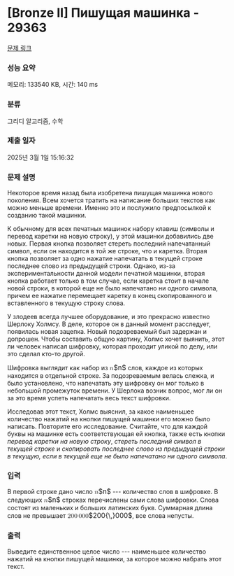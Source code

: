 # [Bronze II] Пишущая машинка - 29363 

[문제 링크](https://www.acmicpc.net/problem/29363) 

### 성능 요약

메모리: 133540 KB, 시간: 140 ms

### 분류

그리디 알고리즘, 수학

### 제출 일자

2025년 3월 1일 15:16:32

### 문제 설명

<p>Некоторое время назад была изобретена пишущая машинка нового поколения. Всем хочется тратить на написание больших текстов как можно меньше времени. Именно это и послужило предпосылкой к созданию такой машинки. </p>

<p>К обычному для всех печатных машинок набору клавиш (символы и перевод каретки на новую строку), у этой машинки добавились две новых. Первая кнопка позволяет стереть последний напечатанный символ, если он находится в той же строке, что и каретка. Вторая кнопка позволяет за одно нажатие напечатать в текущей строке последнее слово из предыдущей строки. Однако, из-за экспериментальности данной модели печатной машинки, вторая кнопка работает только в том случае, если каретка стоит в начале новой строки, в которой еще не было напечатано ни одного символа, причем ее нажатие перемещает каретку в конец скопированного и вставленного в текущую строку слова.</p>

<p>У злодеев всегда лучшее оборудование, и это прекрасно известно Шерлоку Холмсу. В деле, которое он в данный момент расследует, появилась новая зацепка. Новый подозреваемый был задержан и допрошен. Чтобы составить общую картину, Холмс хочет выянить, этот ли человек написал шифровку, которая проходит уликой по делу, или это сделал кто-то другой. </p>

<p>Шифровка выглядит как набор из <mjx-container class="MathJax" jax="CHTML" style="font-size: 109%; position: relative;"><mjx-math class="MJX-TEX" aria-hidden="true"><mjx-mi class="mjx-i"><mjx-c class="mjx-c1D45B TEX-I"></mjx-c></mjx-mi></mjx-math><mjx-assistive-mml unselectable="on" display="inline"><math xmlns="http://www.w3.org/1998/Math/MathML"><mi>n</mi></math></mjx-assistive-mml><span aria-hidden="true" class="no-mathjax mjx-copytext">$n$</span></mjx-container> слов, каждое из которых находится в отдельной строке. За подозреваемым велась слежка, и было установлено, что напечатать эту шифровку он мог только в небольшой промежуток времени. У Шерлока возник вопрос, мог ли он за это время успеть напечатать весь текст шифровки.</p>

<p>Исследовав этот текст, Холмс выяснил, за какое наименьшее количество нажатий на кнопки пишущей машинки его можно было написать. Повторите его исследование. Считайте, что для каждой буквы на машинке есть соответствующая ей кнопка, также есть кнопки <em>перевод каретки на новую строку</em>, <em>стереть последний символ в текущей строке</em> и <em>скопировать последнее слово из предыдущей строки в текущую, если в текущей еще не было напечатано ни одного символа</em>.</p>

### 입력 

 <p>В первой строке дано число <mjx-container class="MathJax" jax="CHTML" style="font-size: 109%; position: relative;"><mjx-math class="MJX-TEX" aria-hidden="true"><mjx-mi class="mjx-i"><mjx-c class="mjx-c1D45B TEX-I"></mjx-c></mjx-mi></mjx-math><mjx-assistive-mml unselectable="on" display="inline"><math xmlns="http://www.w3.org/1998/Math/MathML"><mi>n</mi></math></mjx-assistive-mml><span aria-hidden="true" class="no-mathjax mjx-copytext">$n$</span></mjx-container> --- количество слов в шифровке. В следующих <mjx-container class="MathJax" jax="CHTML" style="font-size: 109%; position: relative;"><mjx-math class="MJX-TEX" aria-hidden="true"><mjx-mi class="mjx-i"><mjx-c class="mjx-c1D45B TEX-I"></mjx-c></mjx-mi></mjx-math><mjx-assistive-mml unselectable="on" display="inline"><math xmlns="http://www.w3.org/1998/Math/MathML"><mi>n</mi></math></mjx-assistive-mml><span aria-hidden="true" class="no-mathjax mjx-copytext">$n$</span></mjx-container> строках перечислены сами слова шифровки. Слова состоят из маленьких и больших латинских букв. Суммарная длина слов не превышает <mjx-container class="MathJax" jax="CHTML" style="font-size: 109%; position: relative;"><mjx-math class="MJX-TEX" aria-hidden="true"><mjx-mn class="mjx-n"><mjx-c class="mjx-c32"></mjx-c><mjx-c class="mjx-c30"></mjx-c><mjx-c class="mjx-c30"></mjx-c></mjx-mn><mjx-texatom texclass="ORD"><mjx-mstyle><mjx-mspace style="width: 0.167em;"></mjx-mspace></mjx-mstyle></mjx-texatom><mjx-mn class="mjx-n"><mjx-c class="mjx-c30"></mjx-c><mjx-c class="mjx-c30"></mjx-c><mjx-c class="mjx-c30"></mjx-c></mjx-mn></mjx-math><mjx-assistive-mml unselectable="on" display="inline"><math xmlns="http://www.w3.org/1998/Math/MathML"><mn>200</mn><mrow data-mjx-texclass="ORD"><mstyle scriptlevel="0"><mspace width="0.167em"></mspace></mstyle></mrow><mn>000</mn></math></mjx-assistive-mml><span aria-hidden="true" class="no-mathjax mjx-copytext">$200{\,}000$</span></mjx-container>, все слова непусты.</p>

### 출력 

 <p>Выведите единственное целое число --- наименьшее количество нажатий на кнопки пишущей машинки, за которое можно набрать этот текст.</p>

